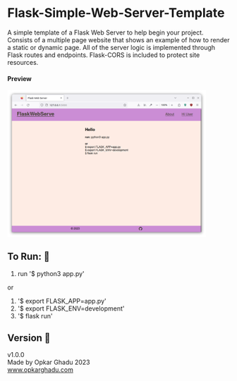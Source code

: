 # Flask-Simple-Web-Server-Template
A simple template of a Flask Web Server to help begin your project. Consists of a multiple page website that shows an example of how to render a static or dynamic page. All of the server logic is implemented through Flask routes and endpoints. Flask-CORS is included to protect site resources.

#### Preview
<img src="https://github.com/OpkarGhadu/Flask-Simple-Web-Server-Template/blob/main/assets/flaskSimpleWebServerTemplate.png" width="450">

## To Run: :runner:
1. run '$ python3 app.py'

or
1. '$ export FLASK_APP=app.py'
2. '$ export FLASK_ENV=development'
3. '$ flask run'

## Version :monkey:
v1.0.0\
Made by Opkar Ghadu 2023\
www.opkarghadu.com
